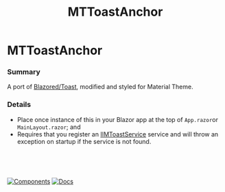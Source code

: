 ﻿---
uid: C.MTToastAnchor
title: MTToastAnchor
---
# MTToastAnchor

### Summary

A port of [Blazored/Toast](https://github.com/Blazored/Toast), modified and styled for Material Theme.

### Details

-  Place once instance of this in your Blazor app at the top of `App.razor`or `MainLayout.razor`; and
-  Requires that you register an [IIMToastService](xref:S.IMTToastService) service and will throw an exception on startup if the service is not found.

&nbsp;

&nbsp;

[![Components](https://img.shields.io/static/v1?label=Components&message=Plus&color=red)](xref:A.PlusComponents)
[![Docs](https://img.shields.io/static/v1?label=API%20Documentation&message=MTToastAnchor&color=brightgreen)](xref:BlazorMdc.MTToastAnchor)